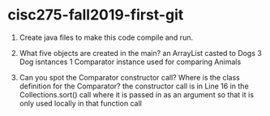 # cisc275-fall2019-first-git
1. Create java files to make this code compile and run.

2. What five objects are created in the main?
	an ArrayList casted to Dogs
	3 Dog isntances
	1 Comparator instance used for comparing Animals

3. Can you spot the Comparator constructor call? Where is the class definition for the Comparator?
	the constructor call is in Line 16 in the Collections.sort() call where it is passed in as an argument so that
	it is only used locally in that function call
